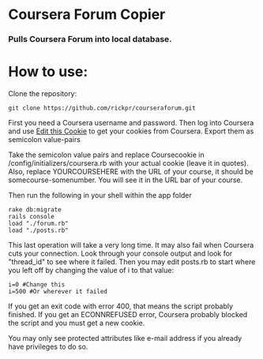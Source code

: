 # Coursera Forum Copier

### Pulls Coursera Forum into local database.

# How to use:

Clone the repository:
```
git clone https://github.com/rickpr/courseraforum.git
```

First you need a Coursera username and password. Then log into Coursera and use
[Edit this
Cookie](https://chrome.google.com/webstore/detail/editthiscookie/fngmhnnpilhplaeedifhccceomclgfbg)
to get your cookies from Coursera. Export them as semicolon value-pairs

Take the semicolon value pairs and replace Coursecookie in
/config/initializers/coursera.rb with your actual cookie (leave it in quotes). Also,
replace YOURCOURSEHERE with the URL of your course, it should be
somecourse-somenumber. You will see it in the URL bar of your course.

Then run the following in your shell within the app folder
```
rake db:migrate
rails console
load "./forum.rb"
load "./posts.rb"
```
This last operation will take a very long time. It may also fail when Coursera
cuts your connection. Look through your console output and look for "thread_id"
to see where it failed. Then you may edit posts.rb to start where you left off
by changing the value of i to that value:
```
i=0 #Change this
i=500 #Or wherever it failed
```
If you get an exit code with error 400, that means the script probably finished.
If you get an ECONNREFUSED error, Coursera probably blocked the script and you
must get a new cookie.

You may only see protected attributes like e-mail address if you already have
privileges to do so.
